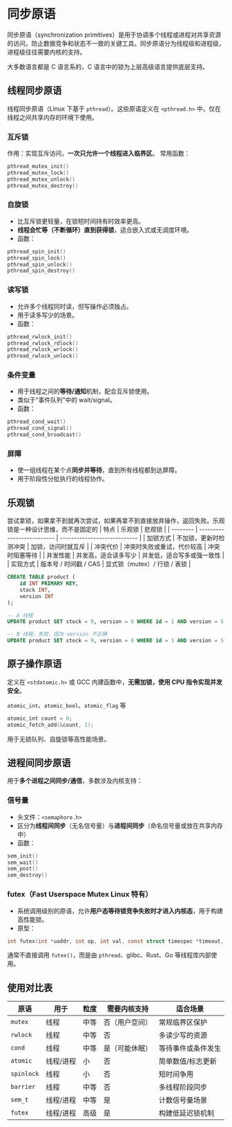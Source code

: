 # 同步原语
同步原语（synchronization primitives）是用于协调多个线程或进程对共享资源的访问，防止数据竞争和状态不一致的关键工具。同步原语分为线程级和进程级，进程级往往需要内核的支持。

大多数语言都是 C 语言系的，C 语言中的锁为上层高级语言提供底层支持。

## 线程同步原语
线程同步原语（Linux 下基于 `pthread`）。这些原语定义在 `<pthread.h>` 中，仅在线程之间共享内存的环境下使用。

### 互斥锁
作用：实现互斥访问，**一次只允许一个线程进入临界区**。
常用函数：

```c
pthread_mutex_init()
pthread_mutex_lock()
pthread_mutex_unlock()
pthread_mutex_destroy()
```

### 自旋锁
- 比互斥锁更轻量，在锁短时间持有时效率更高。
- **线程会忙等（不断循环）直到获得锁**，适合嵌入式或无调度环境。
- 函数：

```c
pthread_spin_init()
pthread_spin_lock()
pthread_spin_unlock()
pthread_spin_destroy()
```

### 读写锁
- 允许多个线程同时读，但写操作必须独占。
- 用于读多写少的场景。
- 函数：

```c
pthread_rwlock_init()
pthread_rwlock_rdlock()
pthread_rwlock_wrlock()
pthread_rwlock_unlock()
```

### 条件变量
- 用于线程之间的**等待/通知**机制，配合互斥锁使用。
- 类似于“事件队列”中的 wait/signal。
- 函数：

```c
pthread_cond_wait()
pthread_cond_signal()
pthread_cond_broadcast()
```

### 屏障
- 使一组线程在某个点**同步并等待**，直到所有线程都到达屏障。
- 用于阶段性分批执行的线程协作。


## 乐观锁
尝试拿锁，如果拿不到就再次尝试，如果再拿不到直接放弃操作，返回失败。乐观锁是一种设计思维，而不是固定的
| 特点     | 乐观锁                     | 悲观锁                       |
| -------- | -------------------------- | ---------------------------- |
| 加锁方式 | 不加锁，更新时检测冲突     | 加锁，访问时就互斥           |
| 冲突代价 | 冲突时失败或重试，代价较高 | 冲突时阻塞等待               |
| 并发性能 | 并发高，适合读多写少       | 并发低，适合写多或强一致性   |
| 实现方式 | 版本号 / 时间戳 / CAS      | 显式锁（mutex）/ 行锁 / 表锁 |


```sql
CREATE TABLE product (
    id INT PRIMARY KEY,
    stock INT,
    version INT
);

-- A 线程
UPDATE product SET stock = 9, version = 6 WHERE id = 1 AND version = 5;

-- B 线程，失败，因为 version 不正确
UPDATE product SET stock = 9, version = 6 WHERE id = 1 AND version = 5;
```


## 原子操作原语
定义在 `<stdatomic.h>` 或 GCC 内建函数中，**无需加锁，使用 CPU 指令实现并发安全**。

`atomic_int`、`atomic_bool`、`atomic_flag` 等

```c
atomic_int count = 0;
atomic_fetch_add(&count, 1);
```

用于无锁队列、自旋锁等高性能场景。


## 进程间同步原语
用于**多个进程之间同步/通信**，多数涉及内核支持：

### 信号量
- 头文件：`<semaphore.h>`
- 区分为**线程间同步**（无名信号量）与**进程间同步**（命名信号量或放在共享内存中）
- 函数：

```c
sem_init()
sem_wait()
sem_post()
sem_destroy()
```

### futex（Fast Userspace Mutex Linux 特有）
- 系统调用级别的原语，允许**用户态等待锁竞争失败时才进入内核态**，用于构建高性能锁。
- 原型：

```c
int futex(int *uaddr, int op, int val, const struct timespec *timeout, int *uaddr2, int val3);
```
通常不直接调用 `futex()`，而是由 `pthread`、glibc、Rust、Go 等线程库内部使用。


## 使用对比表

| 原语       | 用于      | 粒度 | 需要内核支持   | 适合场景           |
| ---------- | --------- | ---- | -------------- | ------------------ |
| `mutex`    | 线程      | 中等 | 否（用户空间） | 常规临界区保护     |
| `rwlock`   | 线程      | 中等 | 否             | 多读少写的资源     |
| `cond`     | 线程      | 中等 | 是（可能休眠） | 等待事件或条件发生 |
| `atomic`   | 线程/进程 | 小   | 否             | 简单数值/标志更新  |
| `spinlock` | 线程      | 小   | 否             | 短时间争用         |
| `barrier`  | 线程      | 中等 | 否             | 多线程阶段同步     |
| `sem_t`    | 线程/进程 | 中等 | 是             | 计数信号量场景     |
| `futex`    | 线程/进程 | 高级 | 是             | 构建低延迟锁机制   |

